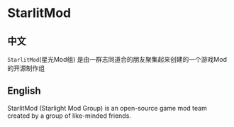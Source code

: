 # StarlitMod
## 中文
`StarlitMod`(星光Mod组) 是由一群志同道合的朋友聚集起来创建的一个游戏Mod的开源制作组

## English
StarlitMod (Starlight Mod Group) is an open-source game mod team created by a group of like-minded friends.
